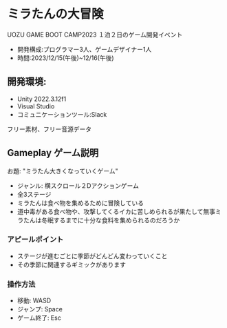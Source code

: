 # ミラたんの大冒険
UOZU GAME BOOT CAMP2023 １泊２日のゲーム開発イベント

- 開発構成:プログラマー3人、ゲームデザイナー1人  
- 時間:2023/12/15(午後)~12/16(午後)  

## 開発環境:
- Unity 2022.3.12f1  
- Visual Studio  
- コミュニケーションツール:Slack

フリー素材、フリー音源データ

## Gameplay ゲーム説明
お題: "ミラたん大きくなっていくゲーム" 

- ジャンル: 横スクロール２Dアクションゲーム  
- 全3ステージ  
- ミラたんは食べ物を集めるために冒険している  
- 道中毒がある食べ物や、攻撃してくるイカに苦しめられるが果たして無事ミラたんは冬眠するまでに十分な食料を集められるのだろうか  

### アピールポイント  
- ステージが進むごとに季節がどんどん変わっていくこと  
- その季節に関連するギミックがあります

### 操作方法
- 移動: WASD    
- ジャンプ: Space  
- ゲーム終了: Esc  








